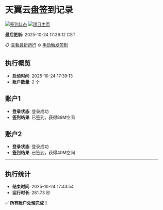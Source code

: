 # 天翼云盘签到记录

[![签到状态](https://github.com/xdrive5/cloud9/actions/workflows/main.yml/badge.svg)](https://github.com/xdrive5/cloud9/actions/workflows/main.yml) [![项目主页](https://img.shields.io/badge/GitHub-项目主页-blue?logo=github)](https://github.com/xdrive5/cloud9)

**最后更新:** 2025-10-24 17:39:12 CST

📋 [查看最新运行](https://github.com/xdrive5/cloud9/actions/runs/18775890133) ⚙️ [手动触发签到](https://github.com/xdrive5/cloud9/actions/workflows/main.yml)

## 执行概览
- **启动时间**: 2025-10-24 17:39:13
- **账户数量**: 2 个

## 账户1
- **登录状态**: 登录成功
- **签到结果**: 已签到，获得89M空间

## 账户2
- **登录状态**: 登录成功
- **签到结果**: 已签到，获得40M空间

---
## 执行统计
- **结束时间**: 2025-10-24 17:43:54
- **运行时长**: 281.73 秒

✅ **所有账户处理完成！**
